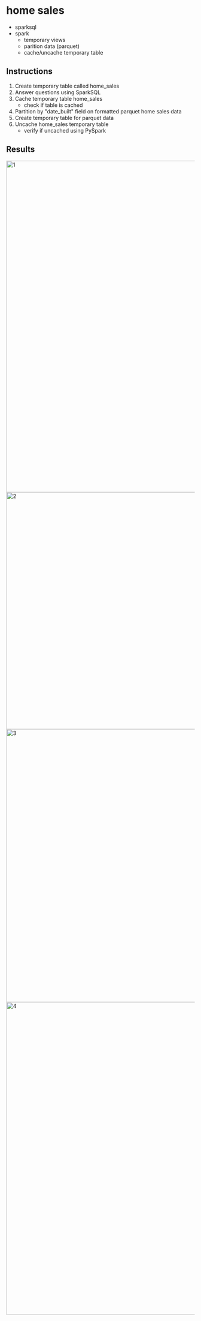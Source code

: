 # home sales #
* sparksql
* spark
    * temporary views
    * parition data (parquet)
    * cache/uncache temporary table

## Instructions ##
1. Create temporary table called home_sales
2. Answer questions using SparkSQL
3. Cache temporary table home_sales
    * check if table is cached
4. Partition by "date_built" field on formatted parquet home sales data
5. Create temporary table for parquet data
6. Uncache home_sales temporary table
    * verify if uncached using PySpark

## Results ##
<img width="884" alt="1" src="https://github.com/ashley-ngyn/home-sales/assets/150317761/c419f0fb-ff8c-40e9-9416-68cd1e64bc05"> <br/>
<img width="632" alt="2" src="https://github.com/ashley-ngyn/home-sales/assets/150317761/764ca511-557f-4121-8b07-41553555a27a"> <br/>
<img width="728" alt="3" src="https://github.com/ashley-ngyn/home-sales/assets/150317761/a883e823-df25-4ba4-8f51-eae17e1d150a"> <br/>
<img width="834" alt="4" src="https://github.com/ashley-ngyn/home-sales/assets/150317761/fa53bf7a-f235-454c-8d4b-4a979515507d"> <br/>
